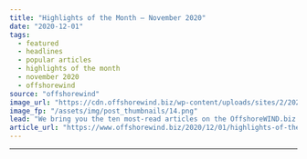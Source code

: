 ```yaml
---
title: "Highlights of the Month – November 2020"
date: "2020-12-01"
tags: 
  - featured
  - headlines
  - popular articles
  - highlights of the month
  - november 2020
  - offshorewind
source: "offshorewind"
image_url: "https://cdn.offshorewind.biz/wp-content/uploads/sites/2/2020/12/01101002/Highlights-of-the-Month-November-2020.png"
image_fp: "/assets/img/post_thumbnails/14.png"
lead: "We bring you the ten most-read articles on the OffshoreWIND.biz site for the month"
article_url: "https://www.offshorewind.biz/2020/12/01/highlights-of-the-month-november-2020/"
---
```


---
